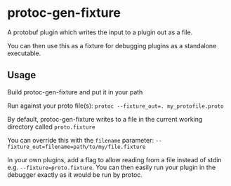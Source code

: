 # protoc-gen-fixture

A protobuf plugin which writes the input to a plugin out as a file.

You can then use this as a fixture for debugging plugins as a standalone executable.

## Usage

Build protoc-gen-fixture and put it in your path

Run against your proto file(s): `protoc --fixture_out=. my_protofile.proto`

By default, protoc-gen-fixture writes to a file in the current working directory called `proto.fixture`

You can override this with the `filename` parameter: `--fixture_out=filename=path/to/my/file.fixture`

In your own plugins, add a flag to allow reading from a file instead of stdin e.g. `--fixture=proto.fixture`. You can then easily run your plugin in the debugger exactly as it would be run by protoc.